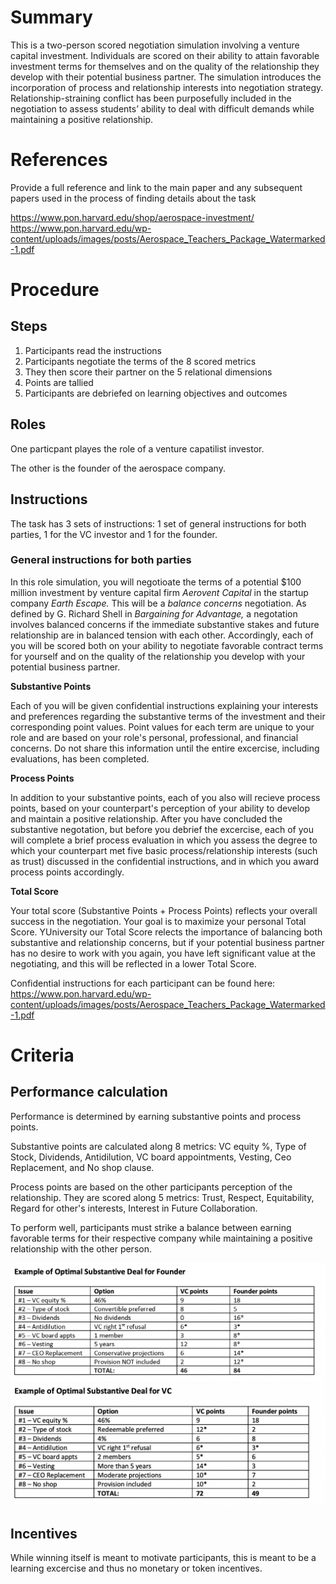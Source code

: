 # Summary
This is a two-person scored negotiation simulation involving a venture capital investment. Individuals are scored on their ability to attain favorable investment terms for themselves and on the quality of the relationship they develop with their potential business partner. The simulation introduces the incorporation of process and relationship interests into negotiation strategy. Relationship-straining conflict has been purposefully included in the negotiation to assess students’ ability to deal with difficult demands while maintaining a positive relationship.


# References
Provide a full reference and link to the main paper and any subsequent papers used in the process of finding details about the task

https://www.pon.harvard.edu/shop/aerospace-investment/
https://www.pon.harvard.edu/wp-content/uploads/images/posts/Aerospace_Teachers_Package_Watermarked-1.pdf


# Procedure
## Steps
1. Participants read the instructions
2. Participants negotiate the terms of the 8 scored metrics
3. They then score their partner on the 5 relational dimensions
4. Points are tallied
5. Participants are debriefed on learning objectives and outcomes

## Roles 
One particpant playes the role of a venture capatilist investor.

The other is the founder of the aerospace company.
## Instructions
The task has 3 sets of instructions: 1 set of general instructions for both parties, 1 for the VC investor and 1 for the founder.

### General instructions for both parties

In this role simulation, you will negotioate the terms of a potential $100 million investment by venture capital firm _Aerovent Capital_ in the startup company _Earth Escape._ This will be a _balance concerns_ negotiation. As defined by G. Richard Shell in _Bargaining for Advantage,_ a negotation involves balanced concerns if the immediate substantive stakes and future relationship are in balanced tension with each other. Accordingly, each of you will be scored both on your ability to negotiate favorable contract terms for yourself and on the quality of the relationship you develop with your potential business partner.

****Substantive Points****

Each of you will be given confidential instructions explaining your interests and preferences regarding the substantive terms of the investment and their corresponding point values. Point values for each term are unique to your role and are based on your role's personal, professional, and financial concerns. Do not share this information until the entire excercise, including evaluations, has been completed.

****Process Points****

In addition to your substantive points, each of you also will recieve process points, based on your counterpart's perception of your ability to develop and maintain a positive relationship. After you have concluded the substantive negotation, but before you debrief the excercise, each of you will complete a brief process evaluation in which you assess the degree to which your counterpart met five basic process/relationship interests (such as trust) discussed in the confidential instructions, and in which you award process points accordingly.

****Total Score****

Your total score (Substantive Points + Process Points) reflects your overall success in the negotiation. Your goal is to maximize your personal Total Score. YUniversity our Total Score relects the importance of balancing both substantive and relationship concerns, but if your potential business partner has no desire to work with you again, you have left significant value at the negotiating, and this will be reflected in a lower Total Score.

Confidential instructions for each participant can be found here: https://www.pon.harvard.edu/wp-content/uploads/images/posts/Aerospace_Teachers_Package_Watermarked-1.pdf



 
# Criteria
## Performance calculation

Performance is determined by earning substantive points and process points. 

Substantive points are calculated along 8 metrics: VC equity %, Type of Stock, Dividends, Antidilution, VC board appointments, Vesting, Ceo Replacement, and No shop clause. 

Process points are based on the other participants perception of the relationship. They are scored along 5 metrics: Trust, Respect, Equitability, Regard for other's interests, Interest in Future Collaboration.

To perform well, participants must strike a balance between earning favorable terms for their respective company while maintaining a positive relationship with the other person.

![Alt text](/images/optimal-fnd-sbscr.png)
![Alt text](/images/optimal-vc-sbscr.png)


## Incentives
While winning itself is meant to motivate participants, this is meant to be a learning excercise and thus no monetary or token incentives.
